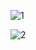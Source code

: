 ![1](https://github.com/abhay0933/Node-day2/assets/127731916/785dd52f-7be7-4041-a1fd-4f09d8395d3f)

![2](https://github.com/abhay0933/Node-day2/assets/127731916/94ce320a-2da6-47cf-9ae9-837f803c1d4c)
